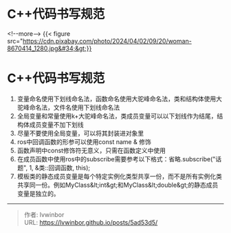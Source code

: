 # C&#43;&#43;代码书写规范


&lt;!--more--&gt;
{{&lt; figure src=&#34;https://cdn.pixabay.com/photo/2024/04/02/09/20/woman-8670414_1280.jpg&#34;&gt;}}
#  C&#43;&#43;代码书写规范

1. 变量命名使用下划线命名法，函数命名使用大驼峰命名法，类和结构体使用大驼峰命名法，文件名使用下划线命名法
2. 全局变量和常量使用k&#43;大驼峰命名法，类成员变量可以以下划线作为结尾，结构体成员变量不加下划线
3. 尽量不要使用全局变量，可以将其封装进对象里
4. ros中回调函数的形参可以使用const name &amp; 修饰
5. 函数声明中const修饰符无意义，只需在函数定义中使用
6. 在成员函数中使用ros中的subscribe需要参考以下格式：省略.subscribe(&#34;话题&#34;, 1, &amp;类::回调函数, this);
7. 模板类的静态成员变量是每个特定实例化类型共享一份，而不是所有实例化类共享同一份。例如MyClass\&lt;int\&gt;和MyClass\&lt;double\&gt;的静态成员变量是独立的。

---

> 作者: lvwinbor  
> URL: https://lvwinbor.github.io/posts/5ad53d5/  

